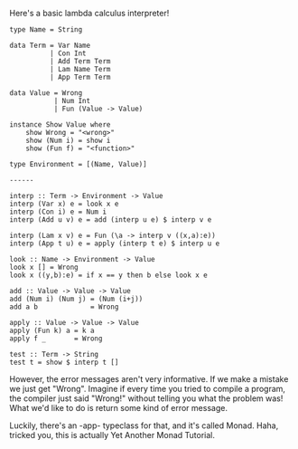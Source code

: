 Here's a basic lambda calculus interpreter!

    type Name = String

    data Term = Var Name
              | Con Int
              | Add Term Term
              | Lam Name Term
              | App Term Term

    data Value = Wrong
               | Num Int
               | Fun (Value -> Value)

    instance Show Value where
        show Wrong = "<wrong>"
        show (Num i) = show i
        show (Fun f) = "<function>"

    type Environment = [(Name, Value)]

    ------

    interp :: Term -> Environment -> Value
    interp (Var x) e = look x e
    interp (Con i) e = Num i
    interp (Add u v) e = add (interp u e) $ interp v e

    interp (Lam x v) e = Fun (\a -> interp v ((x,a):e))
    interp (App t u) e = apply (interp t e) $ interp u e

    look :: Name -> Environment -> Value
    look x [] = Wrong
    look x ((y,b):e) = if x == y then b else look x e

    add :: Value -> Value -> Value
    add (Num i) (Num j) = (Num (i+j))
    add a b             = Wrong

    apply :: Value -> Value -> Value
    apply (Fun k) a = k a
    apply f _       = Wrong

    test :: Term -> String
    test t = show $ interp t []


However, the error messages aren't very informative. If we make a mistake we just get "Wrong". Imagine if every time you tried to compile a program, the compiler just said "Wrong!" without telling you what the problem was! What we'd like to do is return some kind of error message.

Luckily, there's an -app- typeclass for that, and it's called Monad. Haha, tricked you, this is actually Yet Another Monad Tutorial.
